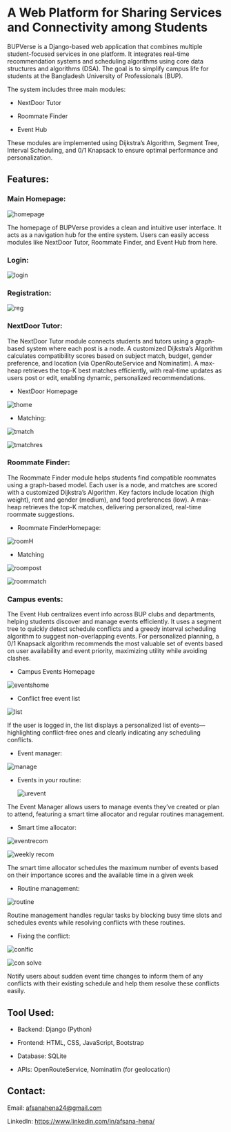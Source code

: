 
# A Web Platform for Sharing Services and Connectivity among Students
BUPVerse is a Django-based web application that combines multiple student-focused services in one platform. It integrates real-time recommendation systems and scheduling algorithms using core data structures and algorithms (DSA). The goal is to simplify campus life for students at the Bangladesh University of Professionals (BUP).

The system includes three main modules:

- NextDoor Tutor

- Roommate Finder

- Event Hub

These modules are implemented using Dijkstra’s Algorithm, Segment Tree, Interval Scheduling, and 0/1 Knapsack to ensure optimal performance and personalization.

## Features: 

### Main Homepage:
   
![homepage](https://github.com/user-attachments/assets/267495db-0fd4-4b90-b5c7-796f889adf8c)


The homepage of BUPVerse provides a clean and intuitive user interface. It acts as a navigation hub for the entire system. Users can easily access modules like NextDoor Tutor, Roommate Finder, and Event Hub from here.

### Login:

![login](https://github.com/user-attachments/assets/d89eabb5-31a6-4595-8263-64437421ecd4)


###  Registration:

![reg](https://github.com/user-attachments/assets/63d08148-dc72-4a8d-b04a-b1f9744f709a)



### NextDoor Tutor:
The NextDoor Tutor module connects students and tutors using a graph-based system where each post is a node. A customized Dijkstra’s Algorithm calculates compatibility scores based on subject match, budget, gender preference, and location (via OpenRouteService and Nominatim). A max-heap retrieves the top-K best matches efficiently, with real-time updates as users post or edit, enabling dynamic, personalized recommendations.


- NextDoor Homepage

![thome](https://github.com/user-attachments/assets/529e8ba7-b378-4f26-8492-6c8b593e324e)


- Matching:

![tmatch](https://github.com/user-attachments/assets/d50fa24e-76df-4deb-8a13-ecccf71adfed)

![tmatchres](https://github.com/user-attachments/assets/c13e268b-e5ff-4a7b-a290-793522e1f3ab)




### Roommate Finder:

The Roommate Finder module helps students find compatible roommates using a graph-based model. Each user is a node, and matches are scored with a customized Dijkstra’s Algorithm. Key factors include location (high weight), rent and gender (medium), and food preferences (low). A max-heap retrieves the top-K matches, delivering personalized, real-time roommate suggestions.

- Roommate FinderHomepage:

![roomH](https://github.com/user-attachments/assets/481e1683-2535-4d7b-9013-5d0ffe497a72)


- Matching

![roompost](https://github.com/user-attachments/assets/ca2f4d91-4fda-4042-a42b-90b35e8e0526)

![roommatch](https://github.com/user-attachments/assets/9c03dce4-23c0-4bba-b80c-f3d8158d2a9f)




### Campus events:

The Event Hub centralizes event info across BUP clubs and departments, helping students discover and manage events efficiently. It uses a segment tree to quickly detect schedule conflicts and a greedy interval scheduling algorithm to suggest non-overlapping events. For personalized planning, a 0/1 Knapsack algorithm recommends the most valuable set of events based on user availability and event priority, maximizing utility while avoiding clashes.

- Campus Events Homepage
  
![eventshome](https://github.com/user-attachments/assets/f0001f8f-4b4c-44a4-ac05-65f0e6fd63bd)


- Conflict free event list

![list](https://github.com/user-attachments/assets/c91912e4-20c6-4fe4-abc1-2300efd77e33)


If the user is logged in, the list displays a personalized list of events—highlighting conflict-free ones and clearly indicating any scheduling conflicts.


- Event manager:

![manage](https://github.com/user-attachments/assets/406d6ea4-3360-4d57-99ab-cd6e0dab31d8)

- Events in your routine:

  ![urevent](https://github.com/user-attachments/assets/eb33a984-8799-4229-aa82-911fdc9feb24)



The Event Manager allows users to manage events they’ve created or plan to attend, featuring a smart time allocator and regular routines management.

- Smart time allocator:

![eventrecom](https://github.com/user-attachments/assets/4315e291-2f9a-4a81-b118-0fe7734cfa84)


![weekly recom](https://github.com/user-attachments/assets/51796122-6255-4dbd-9cb0-128dbd9b274a)


The smart time allocator schedules the maximum number of events based on their importance scores and the available time in a given week

- Routine management:

![routine](https://github.com/user-attachments/assets/dafe63ef-01d9-4e3d-974b-358d596b1863)


Routine management handles regular tasks by blocking busy time slots and schedules events while resolving conflicts with these routines.

- Fixing the conflict:

![conlfic](https://github.com/user-attachments/assets/0e1afff2-4ccd-4192-8f13-fbe249019fd2)

![con solve](https://github.com/user-attachments/assets/cee0f5e5-25ca-4d9f-8bf4-a074506dc4da)

Notify users about sudden event time changes to inform them of any conflicts with their existing schedule and help them resolve these conflicts easily.

## Tool Used: 
- Backend: Django (Python)

- Frontend: HTML, CSS, JavaScript, Bootstrap

- Database: SQLite

- APIs: OpenRouteService, Nominatim (for geolocation)


## Contact:
Email: afsanahena24@gmail.com

LinkedIn: https://www.linkedin.com/in/afsana-hena/
